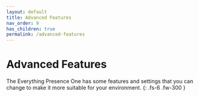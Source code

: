 ```yaml
---
layout: default
title: Advanced Features
nav_order: 9
has_children: true
permalink: /advanced-features
---
```


# Advanced Features

The Everything Presence One has some features and settings that you can change to make it more suitable for your environment.
{: .fs-6 .fw-300 }
